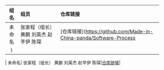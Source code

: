 | 组名 | 组员 | 仓库链接 | 
|:---:|:---|:---|
| 未命名| 张家程（组长）	黄鹏	刘英杰	赵芊伊	陈琛|[仓库链接](https://github.com/Made-in-China-panda/Software-Process
)| 

| 未命名| 张家程（组长）	黄鹏	刘英杰	赵芊伊	陈琛|[仓库链接](https://github.com/Made-in-China-panda/Software-Process
)| 